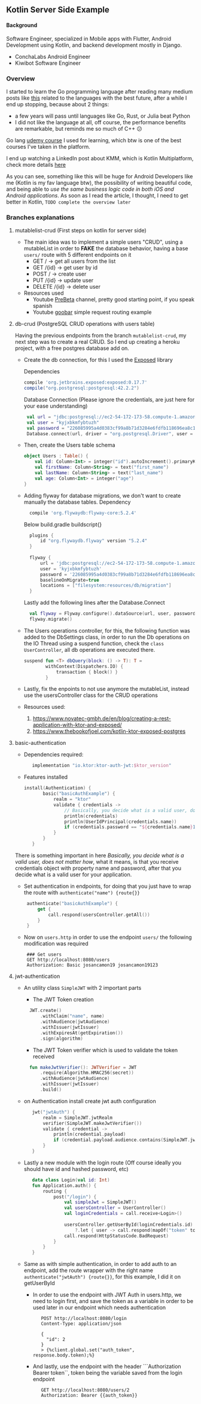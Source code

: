 ## Kotlin Server Side Example


#### Background
Software Engineer, specialized in Mobile apps with Flutter, Android Development using Kotlin, and 
backend development mostly in Django.
- ConchaLabs Android Engineer
- Kiwibot Software Engineer

### Overview
I started to learn the Go programming language
after reading many medium posts like [this](https://towardsdatascience.com/why-python-is-not-the-programming-language-of-the-future-30ddc5339b66) 
related to the languages with the best future, after a while I end up stopping, because about 2 things:
- a few years will pass until languages like Go, Rust, or Julia beat Python
- I did not like the language at all, off course, the performance benefits are remarkable, but reminds me so much of C++ :confused:

Go lang [udemy course](https://www.udemy.com/course/go-programming-language/) I used for learning, which 
btw is one of the best courses I've taken in the platform.

I end up watching a LinkedIn post about KMM, which is Kotlin Multiplatform, check more details [here](https://blog.jetbrains.com/kotlin/2020/08/kotlin-multiplatform-mobile-goes-alpha)

As you can see, something like this will be huge for Android Developers like me (Kotlin is my fav language btw), the possibility of 
writing beautiful code, and being able to *use the same business logic code in both iOS and Android applications*. As soon as I
read the article, I thought, I need to get better in Kotlin, ```TODO complete the overview later```
### Branches explanations

1. mutablelist-crud (First steps on kotlin for server side)
    - The main idea was to implement a simple users "CRUD", using a mutableList in order to **FAKE** the database behavior, 
    having a base ```users/``` route with 5 different endpoints on it 
        - GET / -> get all users from the list
        - GET /{id} -> get user by id
        - POST / -> create user
        - PUT /{id} -> update user
        - DELETE /{id} -> delete user
    - Resources used
        * Youtube [PreBeta](https://www.youtube.com/watch?v=fYoqw6EIX6Y&t) channel, pretty good starting point, if you speak spanish
        * Youtube [goobar](https://www.youtube.com/watch?v=zHQ7oBYSHrY) simple request routing example
        
2. db-crud (PostgreSQL CRUD operations with users table)
    
    Having the previous endpoints from the branch ```mutablelist-crud```, my next step was to create a real CRUD. 
    So I end up creating a heroku project, with a free postgres database add on. 
    
    - Create the db connection, for this I used the [Exposed](https://github.com/JetBrains/Exposed) library
    
        Dependencies
        ```groovy
        compile 'org.jetbrains.exposed:exposed:0.17.7'
        compile("org.postgresql:postgresql:42.2.2")
        ```
        Database Connection (Please ignore the credentials, are just here for your ease understanding)
       ```kotlin
        val url = "jdbc:postgresql://ec2-54-172-173-58.compute-1.amazonaws.com:5432/d7dokb84n45r9e?ssl=true&sslfactory=org.postgresql.ssl.NonValidatingFactory"
        val user = "kyjxbkmfybtuzh"
        val password = "226085995a4d0383cf99a8b71d3284e6fdfb118696ea8c1b5f96b30acb30e2cc"
        Database.connect(url, driver = "org.postgresql.Driver", user = user, password = password)
      ```
    - Then, create the Users table schema
        ```kotlin
        object Users : Table() {
            val id: Column<Int> = integer("id").autoIncrement().primaryKey()
            val firstName: Column<String> = text("first_name")
            val lastName: Column<String> = text("last_name")
            val age: Column<Int> = integer("age")
        }
        ```
    - Adding flyway for database migrations, we don't want to create manually the database tables.
        Dependency
        ```groovy
          compile 'org.flywaydb:flyway-core:5.2.4'  
      ```
        Below build.gradle buildscript{}
        ```groovy
          plugins {
              id "org.flywaydb.flyway" version "5.2.4"
          }
          
          flyway {
              url = 'jdbc:postgresql://ec2-54-172-173-58.compute-1.amazonaws.com:5432/d7dokb84n45r9e?ssl=true&sslfactory=org.postgresql.ssl.NonValidatingFactory'
              user = 'kyjxbkmfybtuzh'
              password = '226085995a4d0383cf99a8b71d3284e6fdfb118696ea8c1b5f96b30acb30e2cc'
              baselineOnMigrate=true
              locations = ["filesystem:resources/db/migration"]
          }
        ```
        Lastly add the following lines after the Database.Connect
        ```kotlin
          val flyway = Flyway.configure().dataSource(url, user, password).load()
          flyway.migrate()
        ```
    - The Users operations controller, for this, the following function was added to the DbSettings class, in order
    to run the Db operations on the IO Thread using a suspend function, check the ```class UserController```, all db operations are executed
    there.
        ```kotlin
        suspend fun <T> dbQuery(block: () -> T): T =
                withContext(Dispatchers.IO) {
                    transaction { block() }
                }
        ```
    - Lastly, fix the enpoints to not use anymore the mutableList, instead use the usersController class for the CRUD operations
    - Resources used:
        1. https://www.novatec-gmbh.de/en/blog/creating-a-rest-application-with-ktor-and-exposed/
        2. https://www.thebookofjoel.com/kotlin-ktor-exposed-postgres
        
3. basic-authentication
    - Dependencies required:
        ```groovy
           implementation "io.ktor:ktor-auth-jwt:$ktor_version"
        ```
    - Features installed
        ```kotlin
       install(Authentication) {
               basic("basicAuthExample") {
                   realm = "ktor"
                   validate { credentials ->
                       // Basically, you decide what is a valid user, does not matter how
                       println(credentials)
                       println(UserIdPrincipal(credentials.name))
                       if (credentials.password == "${credentials.name}123") UserIdPrincipal(credentials.name) else null
                   }
               }
           }
        ```
    There is something important in here *Basically, you decide what is a valid user, does not matter how*,
     what it means, is that you receive credentials object with property name and password, after that you decide
     what is a valid user for your application.
   - Set authentication in endpoints, for doing that you just have to wrap the route with ```authenticate("name") {route{}}```
       ``` kotlin
        authenticate("basicAuthExample") {
            get {
                call.respond(usersController.getAll())
            }
        }
        ```
   - Now on ```users.http``` in order to use the endpoint ```users/``` the following modification was required
       ``` http request
        ### Get users
        GET http://localhost:8080/users
        Authorization: Basic josancamon19 josancamon19123
        ```

4. jwt-authentication
    - An utility class ```SimpleJWT``` with 2 important parts
        * The JWT Token creation 
        ```kotlin
          JWT.create()
              .withClaim("name", name)
              .withAudience(jwtAudience)
              .withIssuer(jwtIssuer)
              .withExpiresAt(getExpiration())
              .sign(algorithm)  
      ```
        * The JWT Token verifier which is used to validate the token received
        ```kotlin
          fun makeJwtVerifier(): JWTVerifier = JWT
              .require(Algorithm.HMAC256(secret))
              .withAudience(jwtAudience)
              .withIssuer(jwtIssuer)
              .build()  
      ```
    - on Authentication install create jwt auth configuration
        ``` kotlin
           jwt("jwtAuth") {
               realm = SimpleJWT.jwtRealm
               verifier(SimpleJWT.makeJwtVerifier())
               validate { credential ->
                   println(credential.payload)
                   if (credential.payload.audience.contains(SimpleJWT.jwtAudience)) JWTPrincipal(credential.payload) else null
               }
           }
       ```
    - Lastly a new module with the login route (Off course ideally you should have id and hashed password, etc)
        ``` kotlin
           data class Login(val id: Int)
           fun Application.auth() {
               routing {
                   post("/login") {
                       val simpleJwt = SimpleJWT()
                       val usersController = UserController()
                       val loginCredentials = call.receive<Login>()
           
                       usersController.getUserById(loginCredentials.id)
                           ?.let { user -> call.respond(mapOf("token" to simpleJwt.sign(user.firstName))) }
                       call.respond(HttpStatusCode.BadRequest)
                   }
               }
           }
       ```
    - Same as with simple authentication, in order to add auth to an endpoint, add the route wrapper with the right name
    ```authenticate("jwtAuth") {route{}}```, for this example, I did it on getUserById
    
        - In order to use the endpoint with JWT Auth in users.http, we need to login first, and save the token as a 
        variable in order to be used later in our endpoint which needs authentication
            ```
               POST http://localhost:8080/login
               Content-Type: application/json
               
               {
                 "id": 2
               }
               > {%client.global.set("auth_token", response.body.token);%}      
            ```
        - And lastly, use the endpoint with the header ```Authorization Bearer token``, token being the variable saved from 
        the login endpoint
            ```
               GET http://localhost:8080/users/2
               Authorization: Bearer {{auth_token}}  
            ```
    